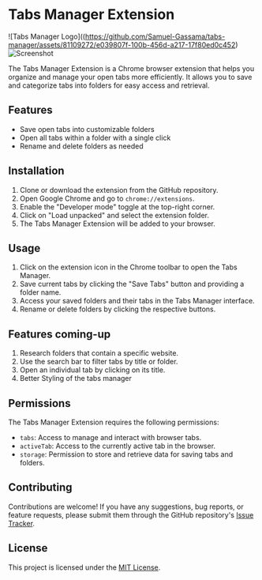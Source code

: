 # Tabs Manager Extension

![Tabs Manager Logo]((https://github.com/Samuel-Gassama/tabs-manager/assets/81109272/e039807f-100b-456d-a217-17f80ed0c452)
![Screenshot](icon-128.jpg)

The Tabs Manager Extension is a Chrome browser extension that helps you organize and manage your open tabs more efficiently. It allows you to save and categorize tabs into folders for easy access and retrieval.

## Features

- Save open tabs into customizable folders
- Open all tabs within a folder with a single click
- Rename and delete folders as needed

## Installation

1. Clone or download the extension from the GitHub repository.
2. Open Google Chrome and go to `chrome://extensions`.
3. Enable the "Developer mode" toggle at the top-right corner.
4. Click on "Load unpacked" and select the extension folder.
5. The Tabs Manager Extension will be added to your browser.

## Usage

1. Click on the extension icon in the Chrome toolbar to open the Tabs Manager.
2. Save current tabs by clicking the "Save Tabs" button and providing a folder name.
3. Access your saved folders and their tabs in the Tabs Manager interface.
4. Rename or delete folders by clicking the respective buttons.

## Features coming-up

1. Research folders that contain a specific website.
2. Use the search bar to filter tabs by title or folder.
3. Open an individual tab by clicking on its title.
4. Better Styling of the tabs manager


## Permissions

The Tabs Manager Extension requires the following permissions:

- `tabs`: Access to manage and interact with browser tabs.
- `activeTab`: Access to the currently active tab in the browser.
- `storage`: Permission to store and retrieve data for saving tabs and folders.

## Contributing

Contributions are welcome! If you have any suggestions, bug reports, or feature requests, please submit them through the GitHub repository's [Issue Tracker](https://github.com/samuel-gassama/tabs-manager-extension/issues).

## License

This project is licensed under the [MIT License](LICENSE).
